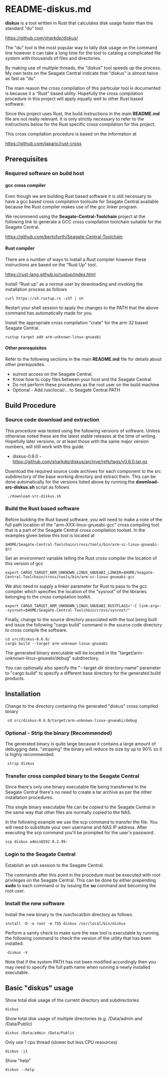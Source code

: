 # README-diskus.md
**diskus** is a tool written in Rust that calculates disk usage
faster than the standard "du" tool.

https://github.com/sharkdp/diskus/

The "du" tool is the most popular way to tally disk usage on the
command line however it can take a long time for the tool to
catalog a complicated file system with thousands of files and
directories. 

By making use of multiple threads, the "diskus" tool speeds up
the process. My own tests on the Seagate Central indicate that
"diskus" is almost twice as fast as "du".

The main reason the cross compilation of this particular tool is
documented is because it a "Rust" based utility. Hopefully the
cross compilation procedure in this project will apply equally
well to other Rust based software.

Since this project uses Rust, the build instructions in the main
**README.md** file are not really relevant. It is only strictly 
necessary to refer to the instructions below for the Rust specific
cross compilation for this project.

This cross compilation procedure is based on the information at

https://github.com/japaric/rust-cross

## Prerequisites
### Required software on build host
#### gcc cross compiler
Even though we are building Rust based software it is still
necessary to have a gcc based cross compilation toolsuite for Seagate 
Central available because the Rust compiler makes use of the gcc
linker program.

We recommend using the **Seagate-Central-Toolchain** project at the
following link to generate a GCC cross compilation toolchain suitable
for the Seagate Central.

https://github.com/bertofurth/Seagate-Central-Toolchain

#### Rust compiler
There are a number of ways to install a Rust compiler however these
instructions are based on the "Rust Up" tool.

https://rust-lang.github.io/rustup/index.html

Install "Rust up" as a normal user by downloading and invoking the
installation process as follows

    curl https://sh.rustup.rs -sSf | sh

Restart your shell session to apply the changes to the PATH that the
above command has automatically made for you.

Install the appropriate cross compilation "crate" for the arm 32 based 
Seagate Central.

    rustup target add arm-unknown-linux-gnueabi

#### Other prerequisites
Refer to the following sections in the main **README.md** file for
details about other prerequisites.
* su/root access on the Seagate Central.
* Know how to copy files between your host and the Seagate Central
* Do not perform these procedures as the root user on the build machine
* Optional - Add /usr/local/... to Seagate Central PATH

## Build Procedure
### Source code download and extraction
This procedure was tested using the following versions of software.
Unless otherwise noted these are the latest stable releases at the
time of writing. Hopefully later versions, or at least those with
the same major version numbers, will still work with this guide.

* diskus-0.6.0 - https://github.com/sharkdp/diskus/archive/refs/tags/v0.6.0.tar.gz

Download the required source code archives for each component to 
the src subdirectory of the base working directory and extract them.
This can be done automatically for the versions listed above by running 
the **download-src-diskus.sh** script as follows

     ./download-src-diskus.sh

### Build the Rust based software
Before building the Rust based software, you will need to make a note of
the full path location of the "arm-XXX-linux-gnueabi-gcc" cross compiling
tool that is a part of the Seagate Central cross compilation toolset.
In the examples given below this tool is located at

    $HOME/Seagate-Central-Toolchain/cross/tools/bin/arm-sc-linux-gnueabi-gcc

Set an environment variable telling the Rust cross compiler the location 
of this version of gcc

    export CARGO_TARGET_ARM_UNKNOWN_LINUX_GNUEABI_LINKER=$HOME/Seagate-Central-Toolchain/cross/tools/bin/arm-sc-linux-gnueabi-gcc

We also need to supply a linker parameter for Rust to pass to the gcc
compiler which specifies the location of the "sysroot" of the libraries
belonging to the cross compilation toolkit.

    export CARGO_TARGET_ARM_UNKNOWN_LINUX_GNUEABI_RUSTFLAGS="-C link-arg=--sysroot=$HOME/Seagate-Central-Toolchain/cross/sysroot/"
    
Finally, change to the source directory associated with the tool being built
and issue the following "cargo build" command in the source code directory to
cross compile the software.

    cd src/diskus-0.6.0/
    cargo build --target arm-unknown-linux-gnueabi

The generated binary executable will be located in the 
"target/arm-unknown-linux-gnueabi/debug" subdirectory.

You can optionally also specify the "--target-dir directory-name" parameter
to "cargo build" to specify a different base directory for the generated
build products.

## Installation
Change to the directory containing the generated "diskus" cross compiled 
binary

     cd src/diskus-0.6.0/target/arm-unknown-linux-gnueabi/debug

### Optional - Strip the binary (Recommended)
The generated binary is quite large because it contains a large amount of
debugging data. "stripping" the binary will reduce its size by up to 90%
so it is highly recommended.

     strip diskus
     
### Transfer cross compiled binary to the Seagate Central
Since there's only one binary executable file being transferred to the
Seagate Central there's no need to create a tar archive as per the other
installation procedures.

This single binary executable file can be copied to the Seagate Central
in the same way that other files are normally copied to the NAS. 

In the following example we use the scp command to transfer the file.
You will need to substitute your own username and NAS IP address. After
executing the scp command you'll be prompted for the user's password.

    scp diskus admin@192.0.2.99:
    
### Login to the Seagate Central
Establish an ssh session to the Seagate Central.

The commands after this point in the procedure must be executed with
root privileges on the Seagate Central. This can be done by either
prepending **sudo** to each command or by issuing the **su** command
and becoming the root user.

### Install the new software
Install the new binary to the /usr/local/bin directory as follows.

    install -D -o root -m 755 diskus /usr/local/bin/diskus
     
Perform a sanity check to make sure the new tool is executable
by running the following command to check the version of the utility
that has been installed.

     diskus -V
     
Note that if the system PATH has not been modified accordingly then
you may need to specify the full path name when running a newly
installed executable.

## Basic "diskus" usage
Show total disk usage of the current directory and subdirectories

    diskus
     
Show total disk usage of multiple directories (e.g. /Data/admin and
/Data/Public)

    diskus /Data/admin /Data/Public

Only use 1 cpu thread (slower but less CPU resources)

    diskus -j1
    
Show "help" 

    diskus --help

